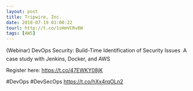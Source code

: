 ```yaml
---
layout: post
title: Tripwire, Inc.
date: 2018-07-19 01:00:22
tourl: http://t.co/1sHmVCRv8W
tags: [AWS]
---
```

(Webinar) DevOps Security: Build-Time Identification of Security Issues  A case study with Jenkins, Docker, and AWS 

Register here: https://t.co/47EWKY08jK 

 #DevOps #DevSecOps https://t.co/hXx4rqOLn2